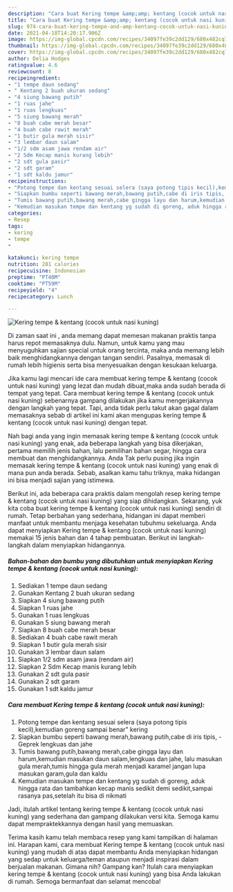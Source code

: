```yaml
---
description: "Cara buat Kering tempe &amp;amp; kentang (cocok untuk nasi kuning) yang lezat dan Mudah Dibuat"
title: "Cara buat Kering tempe &amp;amp; kentang (cocok untuk nasi kuning) yang lezat dan Mudah Dibuat"
slug: 974-cara-buat-kering-tempe-and-amp-kentang-cocok-untuk-nasi-kuning-yang-lezat-dan-mudah-dibuat
date: 2021-04-18T14:20:17.906Z
image: https://img-global.cpcdn.com/recipes/34097fe39c2dd129/680x482cq70/kering-tempe-kentang-cocok-untuk-nasi-kuning-foto-resep-utama.jpg
thumbnail: https://img-global.cpcdn.com/recipes/34097fe39c2dd129/680x482cq70/kering-tempe-kentang-cocok-untuk-nasi-kuning-foto-resep-utama.jpg
cover: https://img-global.cpcdn.com/recipes/34097fe39c2dd129/680x482cq70/kering-tempe-kentang-cocok-untuk-nasi-kuning-foto-resep-utama.jpg
author: Delia Hodges
ratingvalue: 4.6
reviewcount: 8
recipeingredient:
- "1 tempe daun sedang"
- " Kentang 2 buah ukuran sedang"
- "4 siung bawang putih"
- "1 ruas jahe"
- "1 ruas lengkuas"
- "5 siung bawang merah"
- "8 buah cabe merah besar"
- "4 buah cabe rawit merah"
- "1 butir gula merah sisir"
- "3 lembar daun salam"
- "1/2 sdm asam jawa rendam air"
- "2 Sdm Kecap manis kurang lebih"
- "2 sdt gula pasir"
- "2 sdt garam"
- "1 sdt kaldu jamur"
recipeinstructions:
- "Potong tempe dan kentang sesuai selera (saya potong tipis kecil),kemudian goreng sampai benar&#34; kering"
- "Siapkan bumbu seperti bawang merah,bawang putih,cabe di iris tipis,  Geprek lengkuas dan jahe"
- "Tumis bawang putih,bawang merah,cabe gingga layu dan harum,kemudian masukan daun salam,lengkuas dan jahe, lalu masukan gula merah,tumis hingga gula merah menjadi karamel jangan lupa masukan garam,gula dan kaldu"
- "Kemudian masukan tempe dan kentang yg sudah di goreng, aduk hingga rata dan tambahkan kecap manis sedikit demi sedikit,sampai rasanya pas,setelah itu bisa di nikmati"
categories:
- Resep
tags:
- kering
- tempe
- 

katakunci: kering tempe  
nutrition: 281 calories
recipecuisine: Indonesian
preptime: "PT40M"
cooktime: "PT59M"
recipeyield: "4"
recipecategory: Lunch

---
```



![Kering tempe &amp; kentang (cocok untuk nasi kuning)](https://img-global.cpcdn.com/recipes/34097fe39c2dd129/680x482cq70/kering-tempe-kentang-cocok-untuk-nasi-kuning-foto-resep-utama.jpg)

Di zaman  saat ini , anda memang dapat memesan makanan praktis tanpa harus repot memasaknya dulu. Namun, untuk kamu yang mau menyuguhkan sajian special untuk orang tercinta, maka anda memang lebih baik menghidangkannya dengan tangan sendiri. Pasalnya, memasak di rumah lebih higienis serta bisa menyesuaikan dengan kesukaan keluarga.

Jika kamu lagi mencari ide cara membuat kering tempe &amp; kentang (cocok untuk nasi kuning) yang lezat dan mudah dibuat,maka anda sudah berada di tempat yang tepat. Cara membuat kering tempe &amp; kentang (cocok untuk nasi kuning)  sebenarnya gampang dilakukan jika kamu mengerjakannya dengan langkah yang tepat. Tapi, anda tidak perlu takut akan gagal dalam memasaknya 
sebab di artikel ini kami akan mengupas kering tempe &amp; kentang (cocok untuk nasi kuning) dengan tepat.  



Nah bagi anda yang ingin memasak kering tempe &amp; kentang (cocok untuk nasi kuning) yang enak, ada beberapa langkah yang bisa dikerjakan, pertama memilih jenis bahan, lalu pemilihan bahan segar, hingga cara membuat dan menghidangkannya. Anda Tak perlu pusing jika ingin memasak kering tempe &amp; kentang (cocok untuk nasi kuning) yang enak di mana pun anda berada. Sebab, asalkan kamu  tahu triknya, maka hidangan ini bisa menjadi sajian yang istimewa.

Berikut ini, ada beberapa cara praktis  dalam mengolah resep kering tempe &amp; kentang (cocok untuk nasi kuning) yang siap dihidangkan. Sekarang, yuk kita coba buat kering tempe &amp; kentang (cocok untuk nasi kuning) sendiri di rumah. Tetap berbahan yang sederhana, hidangan ini dapat memberi manfaat untuk membantu menjaga kesehatan tubuhmu sekeluarga. Anda dapat menyiapkan Kering tempe &amp; kentang (cocok untuk nasi kuning) memakai 15 jenis bahan dan 4 tahap pembuatan. Berikut ini langkah-langkah dalam menyiapkan hidangannya.

<!--inarticleads1-->

##### Bahan-bahan dan bumbu yang dibutuhkan untuk menyiapkan Kering tempe &amp; kentang (cocok untuk nasi kuning):

1. Sediakan 1 tempe daun sedang
1. Gunakan  Kentang 2 buah ukuran sedang
1. Siapkan 4 siung bawang putih
1. Siapkan 1 ruas jahe
1. Gunakan 1 ruas lengkuas
1. Gunakan 5 siung bawang merah
1. Siapkan 8 buah cabe merah besar
1. Sediakan 4 buah cabe rawit merah
1. Siapkan 1 butir gula merah sisir
1. Gunakan 3 lembar daun salam
1. Siapkan 1/2 sdm asam jawa (rendam air)
1. Siapkan 2 Sdm Kecap manis kurang lebih
1. Gunakan 2 sdt gula pasir
1. Gunakan 2 sdt garam
1. Gunakan 1 sdt kaldu jamur




<!--inarticleads2-->

##### Cara membuat Kering tempe &amp; kentang (cocok untuk nasi kuning):

1. Potong tempe dan kentang sesuai selera (saya potong tipis kecil),kemudian goreng sampai benar&#34; kering
1. Siapkan bumbu seperti bawang merah,bawang putih,cabe di iris tipis,  - Geprek lengkuas dan jahe
1. Tumis bawang putih,bawang merah,cabe gingga layu dan harum,kemudian masukan daun salam,lengkuas dan jahe, lalu masukan gula merah,tumis hingga gula merah menjadi karamel jangan lupa masukan garam,gula dan kaldu
1. Kemudian masukan tempe dan kentang yg sudah di goreng, aduk hingga rata dan tambahkan kecap manis sedikit demi sedikit,sampai rasanya pas,setelah itu bisa di nikmati




Jadi, itulah artikel tentang  kering tempe &amp; kentang (cocok untuk nasi kuning)  yang sederhana dan gampang dilakukan versi kita. Semoga kamu dapat mempraktekkannya dengan hasil yang memuaskan. 

Terima kasih kamu telah membaca resep yang kami tampilkan di halaman ini. Harapan kami, cara membuat  Kering tempe &amp; kentang (cocok untuk nasi kuning) yang mudah di atas dapat membantu Anda menyiapkan hidangan yang sedap untuk keluarga/teman ataupun menjadi inspirasi dalam berjualan makanan. Gimana nih? Gampang kan? Itulah cara menyiapkan kering tempe &amp; kentang (cocok untuk nasi kuning) yang bisa Anda lakukan di rumah. Semoga bermanfaat dan selamat mencoba!

